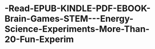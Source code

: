 # -Read-EPUB-KINDLE-PDF-EBOOK-Brain-Games-STEM---Energy-Science-Experiments-More-Than-20-Fun-Experim